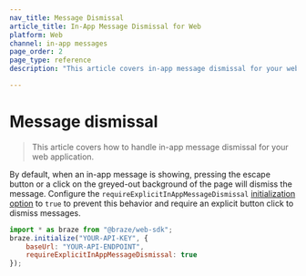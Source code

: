 ```yaml
---
nav_title: Message Dismissal
article_title: In-App Message Dismissal for Web
platform: Web
channel: in-app messages
page_order: 2
page_type: reference
description: "This article covers in-app message dismissal for your web application."

---
```


# Message dismissal

> This article covers how to handle in-app message dismissal for your web application.

By default, when an in-app message is showing, pressing the escape button or a click on the greyed-out background of the page will dismiss the message. Configure the `requireExplicitInAppMessageDismissal` [initialization option][41] to `true` to prevent this behavior and require an explicit button click to dismiss messages. 

```javascript
import * as braze from "@braze/web-sdk";
braze.initialize("YOUR-API-KEY", {
    baseUrl: "YOUR-API-ENDPOINT",
    requireExplicitInAppMessageDismissal: true
});
```

[41]: https://js.appboycdn.com/web-sdk/latest/doc/modules/braze.html#initializationoptions
